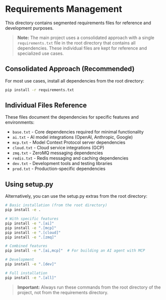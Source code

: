 # Requirements Management

This directory contains segmented requirements files for reference and development purposes. 

> **Note:** The main project uses a consolidated approach with a single `requirements.txt` file in the root directory that contains all dependencies. These individual files are kept for reference and specialized use cases.

## Consolidated Approach (Recommended)

For most use cases, install all dependencies from the root directory:

```bash
pip install -r requirements.txt
```

## Individual Files Reference

These files document the dependencies for specific features and environments:

- `base.txt` - Core dependencies required for minimal functionality
- `ai.txt` - AI model integrations (OpenAI, Anthropic, Google)
- `mcp.txt` - Model Context Protocol server dependencies
- `cloud.txt` - Cloud service integrations (GCP)
- `zmq.txt` - ZeroMQ messaging dependencies
- `redis.txt` - Redis messaging and caching dependencies
- `dev.txt` - Development tools and testing libraries
- `prod.txt` - Production-specific dependencies

## Using setup.py

Alternatively, you can use the setup.py extras from the root directory:

```bash
# Basic installation (from the root directory)
pip install -e .

# With specific features
pip install -e ".[ai]"
pip install -e ".[mcp]"
pip install -e ".[cloud]"
pip install -e ".[zmq]"

# Combined features
pip install -e ".[ai,mcp]"  # For building an AI agent with MCP

# Development
pip install -e ".[dev]"

# Full installation
pip install -e ".[all]"
```

> **Important:** Always run these commands from the root directory of the project, not from the requirements directory.
